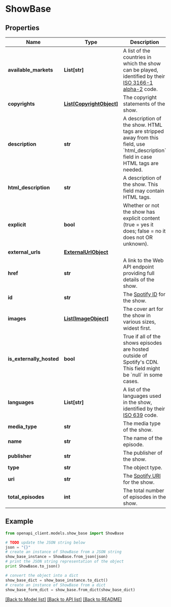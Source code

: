 # ShowBase


## Properties
Name | Type | Description | Notes
------------ | ------------- | ------------- | -------------
**available_markets** | **List[str]** | A list of the countries in which the show can be played, identified by their [ISO 3166-1 alpha-2](http://en.wikipedia.org/wiki/ISO_3166-1_alpha-2) code.  | 
**copyrights** | [**List[CopyrightObject]**](CopyrightObject.md) | The copyright statements of the show.  | 
**description** | **str** | A description of the show. HTML tags are stripped away from this field, use &#x60;html_description&#x60; field in case HTML tags are needed.  | 
**html_description** | **str** | A description of the show. This field may contain HTML tags.  | 
**explicit** | **bool** | Whether or not the show has explicit content (true &#x3D; yes it does; false &#x3D; no it does not OR unknown).  | 
**external_urls** | [**ExternalUrlObject**](ExternalUrlObject.md) |  | 
**href** | **str** | A link to the Web API endpoint providing full details of the show.  | 
**id** | **str** | The [Spotify ID](/documentation/web-api/concepts/spotify-uris-ids) for the show.  | 
**images** | [**List[ImageObject]**](ImageObject.md) | The cover art for the show in various sizes, widest first.  | 
**is_externally_hosted** | **bool** | True if all of the shows episodes are hosted outside of Spotify&#39;s CDN. This field might be &#x60;null&#x60; in some cases.  | 
**languages** | **List[str]** | A list of the languages used in the show, identified by their [ISO 639](https://en.wikipedia.org/wiki/ISO_639) code.  | 
**media_type** | **str** | The media type of the show.  | 
**name** | **str** | The name of the episode.  | 
**publisher** | **str** | The publisher of the show.  | 
**type** | **str** | The object type.  | 
**uri** | **str** | The [Spotify URI](/documentation/web-api/concepts/spotify-uris-ids) for the show.  | 
**total_episodes** | **int** | The total number of episodes in the show.  | 

## Example

```python
from openapi_client.models.show_base import ShowBase

# TODO update the JSON string below
json = "{}"
# create an instance of ShowBase from a JSON string
show_base_instance = ShowBase.from_json(json)
# print the JSON string representation of the object
print ShowBase.to_json()

# convert the object into a dict
show_base_dict = show_base_instance.to_dict()
# create an instance of ShowBase from a dict
show_base_form_dict = show_base.from_dict(show_base_dict)
```
[[Back to Model list]](../README.md#documentation-for-models) [[Back to API list]](../README.md#documentation-for-api-endpoints) [[Back to README]](../README.md)


